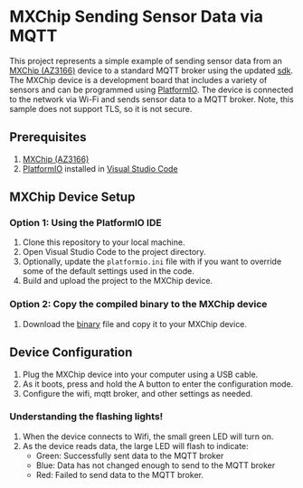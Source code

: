 # MXChip Sending Sensor Data via MQTT

This project represents a simple example of sending sensor data from an [MXChip (AZ3166)](https://microsoft.github.io/azure-iot-developer-kit/) device to a standard MQTT broker using the updated [sdk](https://github.com/howardginsburg/framework-arduinostm32mxchip).  The MXChip device is a development board that includes a variety of sensors and can be programmed using [PlatformIO](https://platformio.org/). The device is connected to the network via Wi-Fi and sends sensor data to a MQTT broker.  Note, this sample does not support TLS, so it is not secure.  

## Prerequisites

1. [MXChip (AZ3166)](https://microsoft.github.io/azure-iot-developer-kit/)
1. [PlatformIO](https://platformio.org/) installed in [Visual Studio Code](https://code.visualstudio.com/)

## MXChip Device Setup

### Option 1: Using the PlatformIO IDE

1. Clone this repository to your local machine.
1. Open Visual Studio Code to the project directory.
1. Optionally, update the `platformio.ini` file with if you want to override some of the default settings used in the code.
1. Build and upload the project to the MXChip device.

### Option 2: Copy the compiled binary to the MXChip device

1. Download the [binary](/binary/mxchip_mqttsample.bin) file and copy it to your MXChip device.

## Device Configuration

1. Plug the MXChip device into your computer using a USB cable.
1. As it boots, press and hold the A button to enter the configuration mode.
1. Configure the wifi, mqtt broker, and other settings as needed.

### Understanding the flashing lights!

1. When the device connects to Wifi, the small green LED will turn on.
1. As the device reads data, the large LED will flash to indicate:
   - Green: Successfully sent data to the MQTT broker
   - Blue: Data has not changed enough to send to the MQTT broker
   - Red: Failed to send data to the MQTT broker.